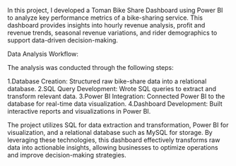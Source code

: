 In this project, I developed a Toman Bike Share Dashboard using Power BI to analyze key performance metrics of a bike-sharing service. This dashboard provides insights into hourly revenue analysis, profit and revenue trends, seasonal revenue variations, and rider demographics to support data-driven decision-making.

Data Analysis Workflow:

The analysis was conducted through the following steps:

1.Database Creation: Structured raw bike-share data into a relational database.
2.SQL Query Development: Wrote SQL queries to extract and transform relevant data.
3.Power BI Integration: Connected Power BI to the database for real-time data visualization.
4.Dashboard Development: Built interactive reports and visualizations in Power BI.

The project utilizes SQL for data extraction and transformation, Power BI for visualization, and a relational database such as MySQL for storage. By leveraging these technologies, this dashboard effectively transforms raw data into actionable insights, allowing businesses to optimize operations and improve decision-making strategies.
